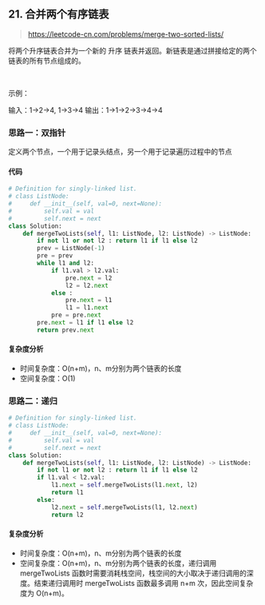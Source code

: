 ## 21. 合并两个有序链表
>https://leetcode-cn.com/problems/merge-two-sorted-lists/

将两个升序链表合并为一个新的 升序 链表并返回。新链表是通过拼接给定的两个链表的所有节点组成的。 

 

示例：

输入：1->2->4, 1->3->4
输出：1->1->2->3->4->4

### 思路一：双指针
定义两个节点，一个用于记录头结点，另一个用于记录遍历过程中的节点
#### 代码
```python
# Definition for singly-linked list.
# class ListNode:
#     def __init__(self, val=0, next=None):
#         self.val = val
#         self.next = next
class Solution:
    def mergeTwoLists(self, l1: ListNode, l2: ListNode) -> ListNode:
        if not l1 or not l2 : return l1 if l1 else l2
        prev = ListNode(-1)
        pre = prev
        while l1 and l2:
            if l1.val > l2.val:
                pre.next = l2
                l2 = l2.next 
            else :
                pre.next = l1
                l1 = l1.next
            pre = pre.next
        pre.next = l1 if l1 else l2
        return prev.next
```

#### 复杂度分析
- 时间复杂度：O(n+m)，n、m分别为两个链表的长度
- 空间复杂度：O(1)


### 思路二：递归
```python
# Definition for singly-linked list.
# class ListNode:
#     def __init__(self, val=0, next=None):
#         self.val = val
#         self.next = next
class Solution:
    def mergeTwoLists(self, l1: ListNode, l2: ListNode) -> ListNode:
        if not l1 or not l2 : return l1 if l1 else l2
        if l1.val < l2.val:
            l1.next = self.mergeTwoLists(l1.next, l2)
            return l1
        else:
            l2.next = self.mergeTwoLists(l1, l2.next)
            return l2
```
#### 复杂度分析
- 时间复杂度：O(n+m)，n、m分别为两个链表的长度
- 空间复杂度：O(n+m)，n、m分别为两个链表的长度，递归调用 mergeTwoLists 函数时需要消耗栈空间，栈空间的大小取决于递归调用的深度。结束递归调用时 mergeTwoLists 函数最多调用 n+m 次，因此空间复杂度为 O(n+m)。

















